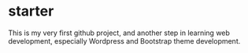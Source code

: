 # starter
This is my very first github project, and another step in learning web development, especially Wordpress and Bootstrap theme development.
